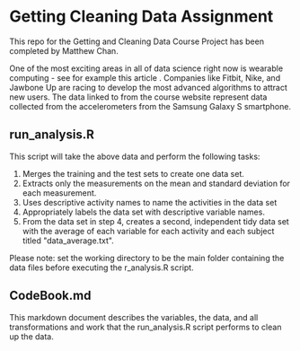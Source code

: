# Getting Cleaning Data Assignment

This repo for the Getting and Cleaning Data Course Project has been completed by Matthew Chan.

One of the most exciting areas in all of data science right now is wearable computing - see for example this article . Companies like Fitbit, Nike, and Jawbone Up are racing to develop the most advanced algorithms to attract new users. The data linked to from the course website represent data collected from the accelerometers from the Samsung Galaxy S smartphone.

## run_analysis.R

This script will take the above data and perform the following tasks:
1. Merges the training and the test sets to create one data set.
2. Extracts only the measurements on the mean and standard deviation for each measurement.
3. Uses descriptive activity names to name the activities in the data set
4. Appropriately labels the data set with descriptive variable names.
5. From the data set in step 4, creates a second, independent tidy data set with the average of each variable for each activity and each subject titled "data_average.txt".

Please note: set the working directory to be the main folder containing the data files before executing the r_analysis.R script.

## CodeBook.md

This markdown document describes the variables, the data, and all transformations and work that the run_analysis.R script performs to clean up the data.